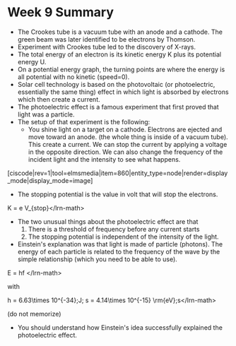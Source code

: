 # Week 9 Summary

* The Crookes tube is a vacuum tube with an anode and a cathode. The green beam was later identified to be electrons by Thomson.
* Experiment with Crookes tube led to the discovery of X-rays.
* The total energy of an electron is its kinetic energy K plus its potential energy U.
* On a potential energy graph, the turning points are where the energy is all potential with no kinetic \(speed=0\).
* Solar cell technology is based on the photovoltaic \(or photoelectric, essentially the same thing\) effect in which light is absorbed by electrons which then create a current.
* The photoelectric effect is a famous experiment that first proved that light was a particle.
* The setup of that experiment is the following:
  * You shine light on a target on a cathode. Electrons are ejected and move toward an anode. \(the whole thing is inside of a vacuum tube\). This create a current. We can stop the current by applying a voltage in the opposite direction. We can also change the frequency of the incident light and the intensity to see what happens.

\[ciscode\|rev=1\|tool=elmsmedia\|item=860\|entity\_type=node\|render=display\_mode\|display\_mode=image\]

* The stopping potential is the value in volt that will stop the electrons.

K = e V\_{stop}&lt;/lrn-math&gt;

* The two unusual things about the photoelectric effect are that
  1. There is a threshold of frequency before any current starts
  2. The stopping potential is independent of the intensity of the light.
* Einstein's explanation was that light is made of particle \(photons\). The energy of each particle is related to the frequency of the wave by the simple relationship \(which you need to be able to use\).

E = hf &lt;/lrn-math&gt;

with

h = 6.63\times 10^{-34}\;J\; s = 4.14\times 10^{-15} \rm{eV}\;s&lt;/lrn-math&gt;

\(do not memorize\)

* You should understand how Einstein's idea successfully explained the photoelectric effect.

